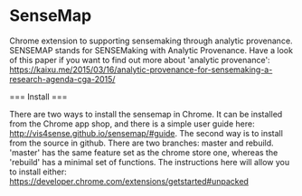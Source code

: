 SenseMap
========

Chrome extension to supporting sensemaking through analytic provenance. SENSEMAP stands for SENSEMaking with Analytic Provenance. Have a look of this paper if you want to find out more about 'analytic provenance': https://kaixu.me/2015/03/16/analytic-provenance-for-sensemaking-a-research-agenda-cga-2015/


=== Install ===

There are two ways to install the sensemap in Chrome. It can be installed from the Chrome app shop, and there is a simple user guide here: http://vis4sense.github.io/sensemap/#guide. The second way is to install from the source in github. There are two branches: master and rebuild. 'master' has the same feature set as the chrome store one, whereas the 'rebuild' has a minimal set of functions. The instructions here will allow you to install either: https://developer.chrome.com/extensions/getstarted#unpacked

